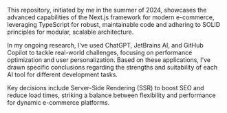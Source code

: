 This repository, initiated by me in the summer of 2024, showcases the advanced capabilities of the Next.js framework for modern e-commerce, leveraging TypeScript for robust, maintainable code and adhering to SOLID principles for modular, scalable architecture.

In my ongoing research, I've used ChatGPT, JetBrains AI, and GitHub Copilot to tackle real-world challenges, focusing on performance optimization and user personalization. Based on these applications, I’ve drawn specific conclusions regarding the strengths and suitability of each AI tool for different development tasks.

Key decisions include Server-Side Rendering (SSR) to boost SEO and reduce load times, striking a balance between flexibility and performance for dynamic e-commerce platforms.